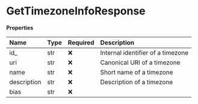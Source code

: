 # GetTimezoneInfoResponse

**Properties**

| Name        | Type | Required | Description                       |
| :---------- | :--- | :------- | :-------------------------------- |
| id\_        | str  | ❌       | Internal identifier of a timezone |
| uri         | str  | ❌       | Canonical URI of a timezone       |
| name        | str  | ❌       | Short name of a timezone          |
| description | str  | ❌       | Description of a timezone         |
| bias        | str  | ❌       |                                   |

<!-- This file was generated by liblab | https://liblab.com/ -->
